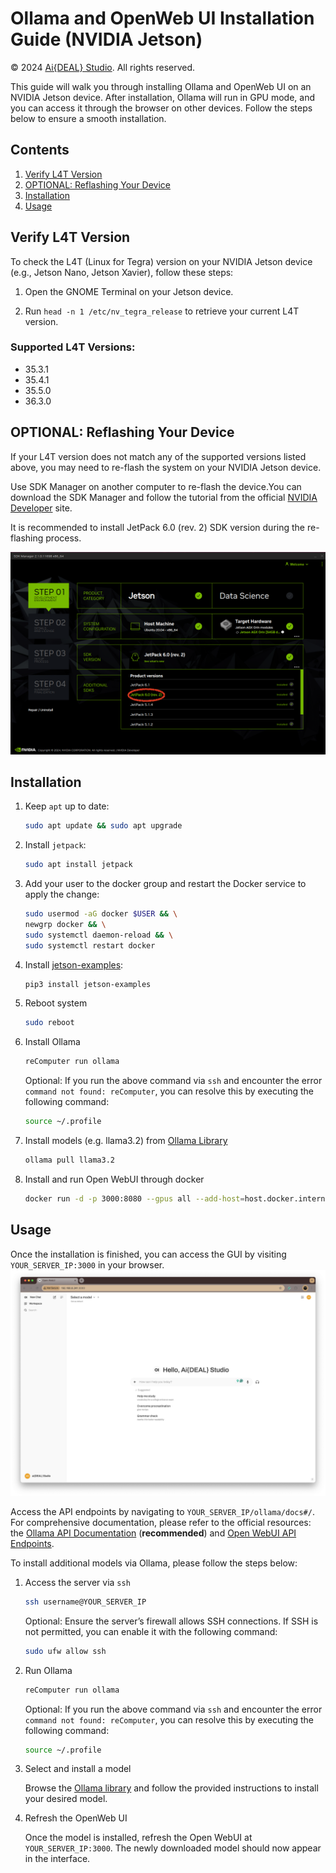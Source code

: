 # Ollama and OpenWeb UI Installation Guide (NVIDIA Jetson)

© 2024 [Ai{DEAL} Studio](https://anpengcheng.cn/). All rights reserved.

This guide will walk you through installing Ollama and OpenWeb UI on an NVIDIA Jetson device. After installation, Ollama will run in GPU mode, and you can access it through the browser on other devices. Follow the steps below to ensure a smooth installation.

## Contents

1. [Verify L4T Version](#verify-l4t-version)
2. [OPTIONAL: Reflashing Your Device](#optional-reflashing-your-device)
3. [Installation](#installation)
4. [Usage](#usage)

## Verify L4T Version

To check the L4T (Linux for Tegra) version on your NVIDIA Jetson device (e.g., Jetson Nano, Jetson Xavier), follow these steps:

1. Open the GNOME Terminal on your Jetson device.

2. Run `head -n 1 /etc/nv_tegra_release` to retrieve your current L4T version.

### Supported L4T Versions:

- 35.3.1
- 35.4.1
- 35.5.0
- 36.3.0

## OPTIONAL: Reflashing Your Device

If your L4T version does not match any of the supported versions listed above, you may need to re-flash the system on your NVIDIA Jetson device.

Use SDK Manager on another computer to re-flash the device.You can download the SDK Manager and follow the tutorial from the official [NVIDIA Developer](https://developer.nvidia.com/sdk-manager) site.

It is recommended to install JetPack 6.0 (rev. 2) SDK version during the re-flashing process.

![reflashing_jetpack6.0](/screenshots/sdkm-chose6.png)

## Installation

1. Keep `apt` up to date:

   ```bash
   sudo apt update && sudo apt upgrade
   ```

2. Install `jetpack`:

   ```bash
   sudo apt install jetpack
   ```

3. Add your user to the docker group and restart the Docker service to apply the change:

   ```bash
   sudo usermod -aG docker $USER && \
   newgrp docker && \
   sudo systemctl daemon-reload && \
   sudo systemctl restart docker
   ```

4. Install [jetson-examples](https://github.com/Seeed-Projects/jetson-examples):

   ```bash
   pip3 install jetson-examples
   ```

5. Reboot system

   ```bash
   sudo reboot
   ```

6. Install Ollama

   ```bash
   reComputer run ollama
   ```

   Optional: If you run the above command via `ssh` and encounter the error `command not found: reComputer`, you can resolve this by executing the following command:

   ```bash
   source ~/.profile
   ```

7. Install models (e.g. llama3.2) from [Ollama Library](https://ollama.com/library)

   ```bash
   ollama pull llama3.2
   ```

8. Install and run Open WebUI through docker

   ```bash
   docker run -d -p 3000:8080 --gpus all --add-host=host.docker.internal:host-gateway -v open-webui:/app/backend/data --name open-webui --restart always ghcr.io/open-webui/open-webui:cuda
   ```

## Usage

Once the installation is finished, you can access the GUI by visiting `YOUR_SERVER_IP:3000` in your browser.
![open_webui_services](/screenshots/gui.png)

Access the API endpoints by navigating to `YOUR_SERVER_IP/ollama/docs#/`. For comprehensive documentation, please refer to the official resources: the [Ollama API Documentation](https://github.com/ollama/ollama/blob/main/docs/api.md) (**recommended**) and [Open WebUI API Endpoints](https://docs.openwebui.com/getting-started/advanced-topics/api-endpoints/).

To install additional models via Ollama, please follow the steps below:

1. Access the server via `ssh`

   ```bash
   ssh username@YOUR_SERVER_IP
   ```

   Optional: Ensure the server’s firewall allows SSH connections. If SSH is not permitted, you can enable it with the following command:

   ```bash
   sudo ufw allow ssh
   ```

2. Run Ollama

   ```bash
   reComputer run ollama
   ```

   Optional: If you run the above command via `ssh` and encounter the error `command not found: reComputer`, you can resolve this by executing the following command:

   ```bash
   source ~/.profile
   ```

3. Select and install a model

   Browse the [Ollama library](https://ollama.com/library) and follow the provided instructions to install your desired model.

4. Refresh the OpenWeb UI

   Once the model is installed, refresh the Open WebUI at `YOUR_SERVER_IP:3000`. The newly downloaded model should now appear in the interface.
